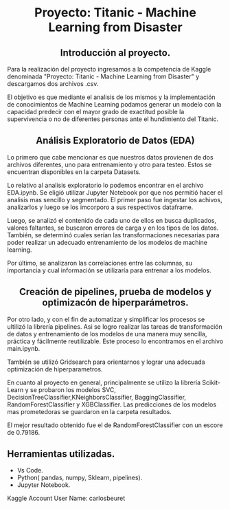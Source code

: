 <h1 align=center>Proyecto: Titanic - Machine Learning from Disaster</h1>



<h2 align=center>Introducción al proyecto.</h2>



Para la realización del proyecto ingresamos a la competencia de Kaggle denominada "Proyecto: Titanic - Machine Learning from Disaster" y descargamos dos archivos .csv. 

El objetivo es que mediante el analisis de los mismos y la implementación de conocimientos de Machine Learning podamos generar un modelo con la capacidad predecir con el mayor grado de exactitud posible la supervivencia o no de diferentes personas ante el hundimiento del Titanic.

<h2 align=center>Análisis Exploratorio de Datos (EDA)</h2>

Lo primero que cabe mencionar es que nuestros datos provienen de dos archivos diferentes, uno para entrenamiento y otro para testeo. Estos se encuentran disponibles en la carpeta Datasets.

Lo relativo al analisis exploratorio  lo podemos encontrar en el archivo EDA.ipynb. Se eligió utilizar Jupyter Notebook por que nos permitió hacer el analisis mas sencillo y segmentado.
El primer paso fue ingestar los achivos,  analizarlos y luego se los imcorporo a sus respectivos dataframe.

Luego, se analizó el contenido de cada uno de ellos en busca duplicados, valores faltantes, se buscaron errores de carga y en los tipos de los datos. También, se determinó cuales serían las transformaciones necesarias para poder realizar un adecuado entrenamiento de los modelos de machine learning.

Por último, se analizaron las correlaciones entre las columnas, su importancia y cual información se utilizaría para entrenar a los modelos.

<h2 align=center>Creación de pipelines, prueba de modelos y optimizacón de hiperparámetros. </h2>
Por otro lado, y con el fin de automatizar y simplificar los procesos se ultilizó la librería pipelines. Asi se logro realizar las tareas de transformación de datos y entrenamiento de los modelos de una manera muy sencilla, práctica y fácilmente reutilizable. Este proceso lo encontramos en el archivo main.ipynb.


También se utilizó Gridsearch para orientarnos y lograr una adecuada optimización de hiperparametros.

En cuanto al proyecto en general, principalmente se utilizo la librería Scikit-Learn y se probaron los modelos SVC, DecisionTreeClassifier,KNeighborsClassifier, BaggingClassifier, RandomForestClassifier y XGBClassifier. Las predicciones de los modelos mas prometedoras se guardaron en la carpeta resultados.


El mejor resultado obtenido fue el de RandomForestClassifier con un escore de 0.79186.


## **Herramientas utilizadas.**

* Vs Code.
* Python( pandas, numpy, Sklearn, pipelines).
* Jupyter Notebook.

Kaggle Account User Name: carlosbeuret 
